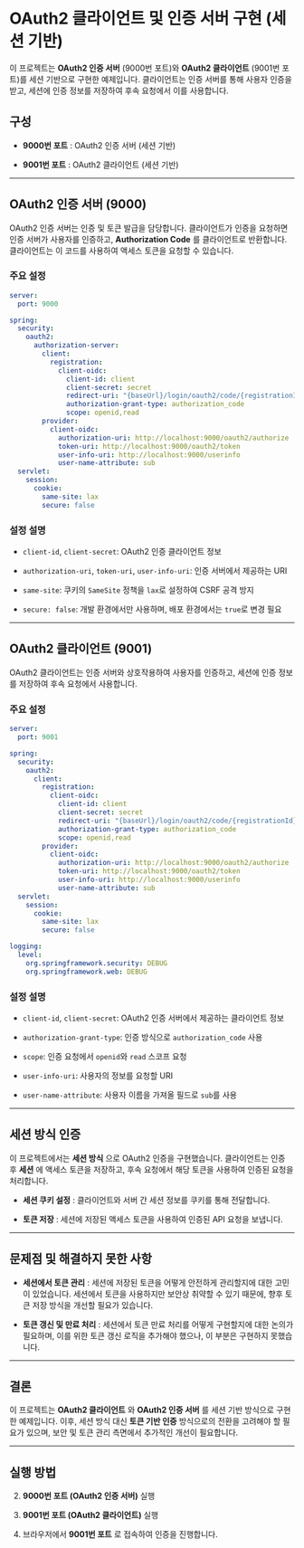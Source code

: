 
# OAuth2 클라이언트 및 인증 서버 구현 (세션 기반) 

이 프로젝트는 **OAuth2 인증 서버** (9000번 포트)와 **OAuth2 클라이언트** (9001번 포트)를 세션 기반으로 구현한 예제입니다. 클라이언트는 인증 서버를 통해 사용자 인증을 받고, 세션에 인증 정보를 저장하여 후속 요청에서 이를 사용합니다.

## 구성 

 
- **9000번 포트** : OAuth2 인증 서버 (세션 기반)
 
- **9001번 포트** : OAuth2 클라이언트 (세션 기반)



---



## OAuth2 인증 서버 (9000) 

OAuth2 인증 서버는 인증 및 토큰 발급을 담당합니다. 클라이언트가 인증을 요청하면 인증 서버가 사용자를 인증하고, **Authorization Code** 를 클라이언트로 반환합니다. 클라이언트는 이 코드를 사용하여 액세스 토큰을 요청할 수 있습니다.

### 주요 설정 



```yaml
server:
  port: 9000

spring:
  security:
    oauth2:
      authorization-server:
        client:
          registration:
            client-oidc:
              client-id: client
              client-secret: secret
              redirect-uri: "{baseUrl}/login/oauth2/code/{registrationId}"
              authorization-grant-type: authorization_code
              scope: openid,read
        provider:
          client-oidc:
            authorization-uri: http://localhost:9000/oauth2/authorize
            token-uri: http://localhost:9000/oauth2/token
            user-info-uri: http://localhost:9000/userinfo
            user-name-attribute: sub
  servlet:
    session:
      cookie:
        same-site: lax
        secure: false
```


### 설정 설명 

 
- `client-id`, `client-secret`: OAuth2 인증 클라이언트 정보
 
- `authorization-uri`, `token-uri`, `user-info-uri`: 인증 서버에서 제공하는 URI
 
- `same-site`: 쿠키의 `SameSite` 정책을 `lax`로 설정하여 CSRF 공격 방지
 
- `secure: false`: 개발 환경에서만 사용하며, 배포 환경에서는 `true`로 변경 필요



---



## OAuth2 클라이언트 (9001) 


OAuth2 클라이언트는 인증 서버와 상호작용하여 사용자를 인증하고, 세션에 인증 정보를 저장하여 후속 요청에서 사용합니다.


### 주요 설정 



```yaml
server:
  port: 9001

spring:
  security:
    oauth2:
      client:
        registration:
          client-oidc:
            client-id: client
            client-secret: secret
            redirect-uri: "{baseUrl}/login/oauth2/code/{registrationId}"
            authorization-grant-type: authorization_code
            scope: openid,read
        provider:
          client-oidc:
            authorization-uri: http://localhost:9000/oauth2/authorize
            token-uri: http://localhost:9000/oauth2/token
            user-info-uri: http://localhost:9000/userinfo
            user-name-attribute: sub
  servlet:
    session:
      cookie:
        same-site: lax
        secure: false

logging:
  level:
    org.springframework.security: DEBUG
    org.springframework.web: DEBUG
```


### 설정 설명 

 
- `client-id`, `client-secret`: OAuth2 인증 서버에서 제공하는 클라이언트 정보
 
- `authorization-grant-type`: 인증 방식으로 `authorization_code` 사용
 
- `scope`: 인증 요청에서 `openid`와 `read` 스코프 요청
 
- `user-info-uri`: 사용자의 정보를 요청할 URI
 
- `user-name-attribute`: 사용자 이름을 가져올 필드로 `sub`를 사용



---



## 세션 방식 인증 

이 프로젝트에서는 **세션 방식** 으로 OAuth2 인증을 구현했습니다. 클라이언트는 인증 후 **세션** 에 액세스 토큰을 저장하고, 후속 요청에서 해당 토큰을 사용하여 인증된 요청을 처리합니다.
 
- **세션 쿠키 설정** : 클라이언트와 서버 간 세션 정보를 쿠키를 통해 전달합니다.
 
- **토큰 저장** : 세션에 저장된 액세스 토큰을 사용하여 인증된 API 요청을 보냅니다.



---



## 문제점 및 해결하지 못한 사항 

 
- **세션에서 토큰 관리** : 세션에 저장된 토큰을 어떻게 안전하게 관리할지에 대한 고민이 있었습니다. 세션에서 토큰을 사용하지만 보안상 취약할 수 있기 때문에, 향후 토큰 저장 방식을 개선할 필요가 있습니다.
 
- **토큰 갱신 및 만료 처리** : 세션에서 토큰 만료 처리를 어떻게 구현할지에 대한 논의가 필요하며, 이를 위한 토큰 갱신 로직을 추가해야 했으나, 이 부분은 구현하지 못했습니다.



---



## 결론 

이 프로젝트는 **OAuth2 클라이언트** 와 **OAuth2 인증 서버** 를 세션 기반 방식으로 구현한 예제입니다. 이후, 세션 방식 대신 **토큰 기반 인증**  방식으로의 전환을 고려해야 할 필요가 있으며, 보안 및 토큰 관리 측면에서 추가적인 개선이 필요합니다.


---



## 실행 방법 

 
2. **9000번 포트 (OAuth2 인증 서버)**  실행
 
4. **9001번 포트 (OAuth2 클라이언트)**  실행
 
6. 브라우저에서 **9001번 포트** 로 접속하여 인증을 진행합니다.

